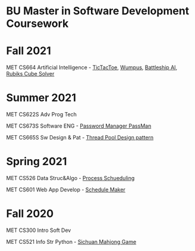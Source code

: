 # BU Master in Software Development Coursework

# Fall 2021

MET CS664 Artificial Intelligence - [TicTacToe](https://github.com/zw-g/TIcTacToe), 
                                    [Wumpus](https://github.com/zw-g/wumpus), 
                                    [Battleship AI](https://github.com/zw-g/Battleship_AI), 
                                    [Rubiks Cube Solver](https://github.com/zw-g/rubiks_Cube_Solver)

# Summer 2021

MET CS622S	Adv Prog Tech

MET CS673S	Software ENG - [Password Manager PassMan](https://github.com/zw-g/Password_Manager_PassMan)

MET CS665S	Sw Design & Pat - [Thread Pool Design pattern](https://github.com/zw-g/Thread_Pool_Design_pattern)

# Spring 2021

MET CS526	Data Struc&Algo - [Process Schueduling](https://github.com/zw-g/Process_Scheduling)

MET CS601	Web App Develop - [Schedule Maker](https://github.com/zw-g/Schedule_Maker)

# Fall 2020

MET CS300	Intro Soft Dev

MET CS521	Info Str Python - [Sichuan Mahjong Game](https://github.com/zw-g/Sichuan_Mahjong_Game)
